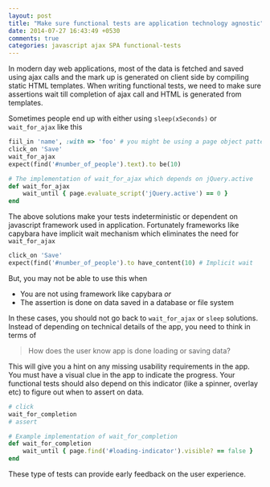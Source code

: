 ```yaml
---
layout: post
title: "Make sure functional tests are application technology agnostic"
date: 2014-07-27 16:43:49 +0530
comments: true
categories: javascript ajax SPA functional-tests
---
```


In modern day web applications, most of the data is fetched and saved using ajax calls and the mark up is generated on client side by compiling static HTML templates. When writing functional tests, we need to make sure assertions wait till completion of ajax call and HTML is generated from templates.

Sometimes people end up with either using `sleep(xSeconds)` or `wait_for_ajax` like this

<!-- More -->

``` ruby
fiil_in 'name', :with => 'foo' # you might be using a page object pattern in real code
click_on 'Save' 
wait_for_ajax
expect(find('#number_of_people').text).to be(10)

# The implementation of wait_for_ajax which depends on jQuery.active
def wait_for_ajax
	wait_until { page.evaluate_script('jQuery.active') == 0 }
end
```

The above solutions make your tests indeterministic or dependent on javascript framework used in application. Fortunately frameworks like capybara have implicit wait mechanism which eliminates the need for `wait_for_ajax`


``` ruby
click_on 'Save' 
expect(find('#number_of_people').to have_content(10) # Implicit wait
```

But, you may not be able to use this when

* You are not using framework like capybara *or*
* The assertion is done on data saved in a database or file system

 In these cases, you should not go back to `wait_for_ajax` or `sleep` solutions. Instead of depending on technical details of the app, you need to think in terms of

> How does the user know app is done loading or saving data?

This will give you a hint on any missing usability requirements in the app. You must have a visual clue in the app to indicate the progress. Your functional tests should also depend on this indicator (like a spinner, overlay etc) to figure out when to assert on data.

``` ruby
# click
wait_for_completion
# assert

# Example implementation of wait_for_completion
def wait_for_completion
	wait_until { page.find('#loading-indicator').visible? == false }
end
```
These type of tests can provide early feedback on the user experience.